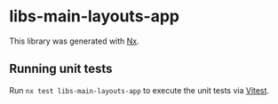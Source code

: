 # libs-main-layouts-app

This library was generated with [Nx](https://nx.dev).

## Running unit tests

Run `nx test libs-main-layouts-app` to execute the unit tests via [Vitest](https://vitest.dev/).
